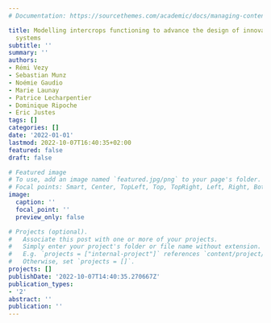 ```yaml
---
# Documentation: https://sourcethemes.com/academic/docs/managing-content/

title: Modelling intercrops functioning to advance the design of innovative agroecological
  systems
subtitle: ''
summary: ''
authors:
- Rémi Vezy
- Sebastian Munz
- Noémie Gaudio
- Marie Launay
- Patrice Lecharpentier
- Dominique Ripoche
- Eric Justes
tags: []
categories: []
date: '2022-01-01'
lastmod: 2022-10-07T16:40:35+02:00
featured: false
draft: false

# Featured image
# To use, add an image named `featured.jpg/png` to your page's folder.
# Focal points: Smart, Center, TopLeft, Top, TopRight, Left, Right, BottomLeft, Bottom, BottomRight.
image:
  caption: ''
  focal_point: ''
  preview_only: false

# Projects (optional).
#   Associate this post with one or more of your projects.
#   Simply enter your project's folder or file name without extension.
#   E.g. `projects = ["internal-project"]` references `content/project/deep-learning/index.md`.
#   Otherwise, set `projects = []`.
projects: []
publishDate: '2022-10-07T14:40:35.270667Z'
publication_types:
- '2'
abstract: ''
publication: ''
---
```


